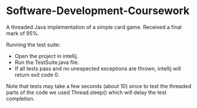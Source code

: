 # Software-Development-Coursework
A threaded Java implementation of a simple card game.
Received a final mark of 95%.

Running the test suite:
  - Open the project in intellij.
  - Run the TestSuite.java file.
  - If all tests pass and no unexpected exceptions are thrown, intellij will return exit code 0.
  
Note that tests may take a few seconds (about 10) since to test the threaded parts of the code
we used Thread.sleep() which will delay the test completion.
